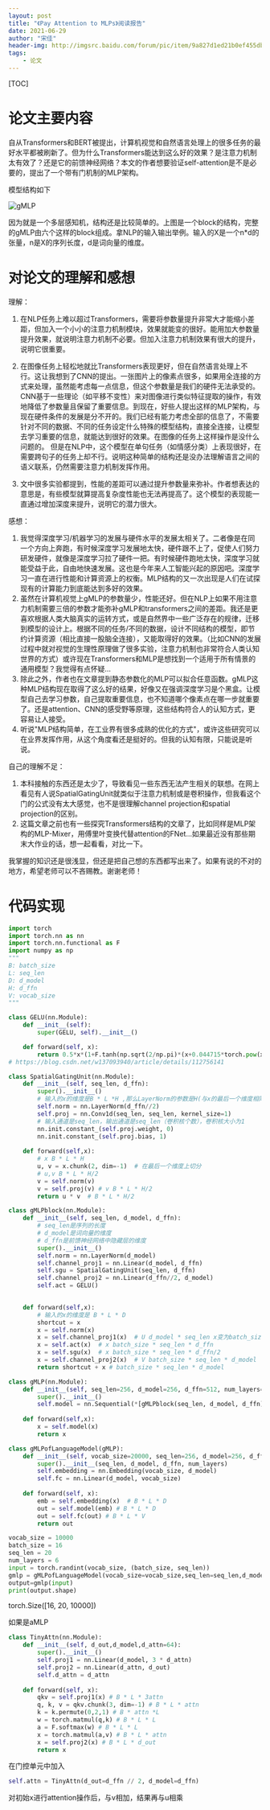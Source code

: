 ```yaml
---
layout: post
title: "《Pay Attention to MLPs》阅读报告"
date: 2021-06-29
author: "宋佳"
header-img: http://imgsrc.baidu.com/forum/pic/item/9a827d1ed21b0ef455db90dbd1c451da80cb3ec7.jpg
tags:
    - 论文
---
```


[TOC]

# 论文主要内容

自从Transformers和BERT被提出，计算机视觉和自然语言处理上的很多任务的最好水平都被刷新了。但为什么Transformers能达到这么好的效果？是注意力机制太有效了？还是它的前馈神经网络？本文的作者想要验证self-attention是不是必要的，提出了一个带有门机制的MLP架构。

模型结构如下

![gMLP](https://i.loli.net/2021/06/29/2eJdRc9FGijPgMY.png)

因为就是一个多层感知机，结构还是比较简单的。上图是一个block的结构，完整的gMLP由六个这样的block组成。拿NLP的输入输出举例。输入的X是一个n*d的张量，n是X的序列长度，d是词向量的维度。

# 对论文的理解和感想

理解：

1. 在NLP任务上难以超过Transformers，需要将参数量提升非常大才能缩小差距，但加入一个小小的注意力机制模块，效果就能变的很好。能用加大参数量提升效果，就说明注意力机制不必要。但加入注意力机制效果有很大的提升，说明它很重要。

2. 在图像任务上轻松地就比Transformers表现更好，但在自然语言处理上不行。这让我想到了CNN的提出。一张图片上的像素点很多，如果用全连接的方式来处理，虽然能考虑每一点信息，但这个参数量是我们的硬件无法承受的。CNN基于一些理论（如平移不变性）来对图像进行类似特征提取的操作，有效地降低了参数量且保留了重要信息。到现在，好些人提出这样的MLP架构，与现在硬件条件的发展是分不开的。我们已经有能力考虑全部的信息了，不需要针对不同的数据、不同的任务设定什么特殊的模型结构，直接全连接，让模型去学习重要的信息，就能达到很好的效果。在图像的任务上这样操作是没什么问题的。
但是在NLP中，这个模型在单句任务（如情感分类）上表现很好，在需要跨句子的任务上却不行。说明这种简单的结构还是没办法理解语言之间的语义联系，仍然需要注意力机制发挥作用。
3. 文中很多实验都提到，性能的差距可以通过提升参数量来弥补。作者想表达的意思是，有些模型就算提高复杂度性能也无法再提高了。这个模型的表现能一直通过增加深度来提升，说明它的潜力很大。

感想：
1. 我觉得深度学习/机器学习的发展与硬件水平的发展太相关了。二者像是在同一个方向上奔跑，有时候深度学习发展地太快，硬件跟不上了，促使人们努力研发硬件，就像是深度学习拉了硬件一把。有时候硬件跑地太快，深度学习就能受益于此，自由地快速发展。这也是今年来人工智能兴起的原因吧。深度学习一直在进行性能和计算资源上的权衡。MLP结构的又一次出现是人们在试探现有的计算能力到底能达到多好的效果。
2. 虽然在计算机视觉上gMLP的参数量少，性能还好。但在NLP上如果不用注意力机制需要三倍的参数才能弥补gMLP和transformers之间的差距。我还是更喜欢根据人类大脑真实的运转方式，或是自然界中一些广泛存在的规律，迁移到模型的设计上。根据不同的任务/不同的数据，设计不同结构的模型，即节约计算资源（相比直接一股脑全连接），又能取得好的效果。（比如CNN的发展过程中就对视觉的生理性原理做了很多实验，注意力机制也非常符合人类认知世界的方式）或许现在Transformers和MLP是想找到一个适用于所有情景的通用模型？我觉得有点怀疑...
3. 除此之外，作者也在文章提到静态参数化的MLP可以拟合任意函数。gMLP这种MLP结构现在取得了这么好的结果，好像又在强调深度学习是个黑盒。让模型自己去学习参数，自己提取重要信息，也不知道哪个像素点在哪一步就重要了。还是attention、CNN的感受野等原理，这些结构符合人的认知方式，更容易让人接受。
4. 听说"MLP结构简单，在工业界有很多成熟的优化的方式"，或许这些研究可以在业界发挥作用，从这个角度看还是挺好的。但我的认知有限，只能说是听说。



自己的理解不足：
1. 本科接触的东西还是太少了，导致看见一些东西无法产生相关的联想。在网上看见有人说SpatialGatingUnit就类似于注意力机制或是卷积操作，但我看这个门的公式没有太大感觉，也不是很理解channel projection和spatial projection的区别。
2. 这篇文章之前也有一些探究Transformers结构的文章了，比如同样是MLP架构的MLP-Mixer，用傅里叶变换代替attention的FNet...如果最近没有那些期末大作业的话，想一起看看，对比一下。

我掌握的知识还是很浅显，但还是把自己想的东西都写出来了。如果有说的不对的地方，希望老师可以不吝赐教。谢谢老师！

# 代码实现

```python
import torch
import torch.nn as nn
import torch.nn.functional as F
import numpy as np
"""
B: batch_size
L: seq_len
D: d_model
H: d_ffn
V: vocab_size
"""
```

```python
class GELU(nn.Module):
    def __init__(self):
        super(GELU, self).__init__()

    def forward(self, x):
        return 0.5*x*(1+F.tanh(np.sqrt(2/np.pi)*(x+0.044715*torch.pow(x,3))))
# https://blog.csdn.net/w137093940/article/details/112756141
```


```python
class SpatialGatingUnit(nn.Module):
    def __init__(self, seq_len, d_ffn):
        super().__init__()
        # 输入的x的维度是B * L *H ,那么LayerNorm的参数是H(与x的最后一个维度相同)
        self.norm = nn.LayerNorm(d_ffn//2)
        self.proj = nn.Conv1d(seq_len, seq_len, kernel_size=1) 
        # 输入通道是seq_len，输出通道是seq_len（卷积核个数），卷积核大小为1
        nn.init.constant_(self.proj.weight, 0)
        nn.init.constant_(self.proj.bias, 1)
        
    def forward(self,x):
        # x B * L * H
        u, v = x.chunk(2, dim=-1)  # 在最后一个维度上切分
        # u,v B * L * H/2
        v = self.norm(v)
        v = self.proj(v) # v B * L * H/2
        return u * v  # B * L * H/2
```

```python
class gMLPblock(nn.Module):
    def __init__(self, seq_len, d_model, d_ffn):
        # seq_len是序列的长度
        # d_model是词向量的维度
        # d_ffn是前馈神经网络中隐藏层的维度
        super().__init__()
        self.norm = nn.LayerNorm(d_model)
        self.channel_proj1 = nn.Linear(d_model, d_ffn)
        self.sgu = SpatialGatingUnit(seq_len, d_ffn)
        self.channel_proj2 = nn.Linear(d_ffn//2, d_model)
        self.act = GELU()
        

    def forward(self,x):
        # 输入的x的维度是 B * L * D
        shortcut = x
        x = self.norm(x)
        x = self.channel_proj1(x)  # U d_model * seq_len x变为batch_size * seq_len * d_ffn
        x = self.act(x)  # x batch_size * seq_len * d_ffn
        x = self.sgu(x)  # x batch_size * seq_len * d_ffn/2
        x = self.channel_proj2(x)  # V batch_size * seq_len * d_model
        return shortcut + x # batch_size * seq_len * d_model
```

```python
class gMLP(nn.Module):
    def __init__(self, seq_len=256, d_model=256, d_ffn=512, num_layers=6):
        super().__init__()
        self.model = nn.Sequential(*[gMLPblock(seq_len, d_model, d_ffn)]*num_layers)
        
    def forward(self,x):
        x = self.model(x)
        return x
```

```python
class gMLPofLanguageModel(gMLP):
    def __init__(self, vocab_size=20000, seq_len=256, d_model=256, d_ffn=512, num_layers=6):
        super().__init__(seq_len, d_model, d_ffn, num_layers)
        self.embedding = nn.Embedding(vocab_size, d_model)
        self.fc = nn.Linear(d_model, vocab_size)
        
    def forward(self, x):
        emb = self.embedding(x)  # B * L * D
        out = self.model(emb) # B * L * D
        out = self.fc(out) # B * L * V
        return out
```

```python
vocab_size = 10000
batch_size = 16
seq_len = 20
num_layers = 6
input = torch.randint(vocab_size, (batch_size, seq_len))
gmlp = gMLPofLanguageModel(vocab_size=vocab_size,seq_len=seq_len,d_model=512,d_ffn=1024)
output=gmlp(input)
print(output.shape)
```

torch.Size([16, 20, 10000])

如果是aMLP

```python
class TinyAttn(nn.Module):
    def __init__(self, d_out,d_model,d_attn=64):
        super().__init__()
        self.proj1 = nn.Linear(d_model, 3 * d_attn)
        self.proj2 = nn.Linear(d_attn, d_out)
        self.d_attn = d_attn
        
    def forward(self, x):
        qkv = self.proj1(x) # B * L * 3attn
        q, k, v = qkv.chunk(3, dim=-1) # B * L * attn
        k = k.permute(0,2,1) # B * attn *L
        w = torch.matmul(q,k) # B * L * L
        a = F.softmax(w) # B * L * L
        x = torch.matmul(a,v) # B * L * attn
        x = self.proj2(x) # B * L * d_out
        return x
```

在门控单元中加入

```python
self.attn = TinyAttn(d_out=d_ffn // 2, d_model=d_ffn)
```

对初始x进行attention操作后，与v相加，结果再与u相乘